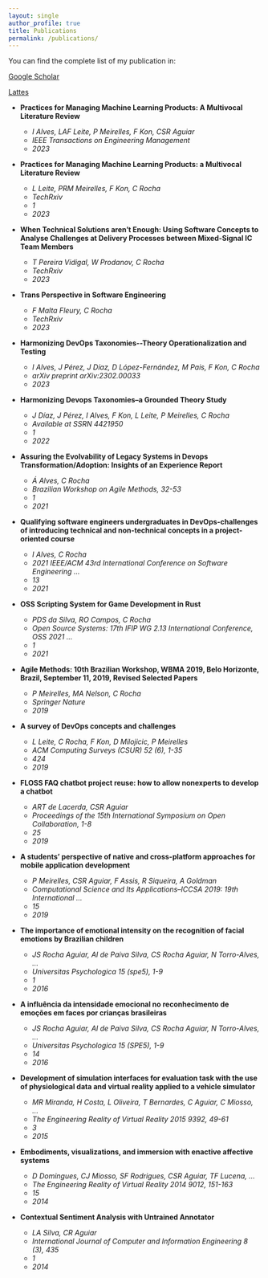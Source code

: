 ```yaml
---
layout: single
author_profile: true
title: Publications
permalink: /publications/
---
```


You can find the complete list of my publication in:


[Google Scholar](https://scholar.google.com/citations?user=_y8XHnAAAAAJ&hl=en)

[Lattes](http://lattes.cnpq.br/2831991076751452)

- **Practices for Managing Machine Learning Products: A Multivocal Literature Review**
  - *I Alves, LAF Leite, P Meirelles, F Kon, CSR Aguiar*
  - *IEEE Transactions on Engineering Management*
  - *2023*

- **Practices for Managing Machine Learning Products: a Multivocal Literature Review**
  - *L Leite, PRM Meirelles, F Kon, C Rocha*
  - *TechRxiv*
  - *1*
  - *2023*

- **When Technical Solutions aren’t Enough: Using Software Concepts to Analyse Challenges at Delivery Processes between Mixed-Signal IC Team Members**
  - *T Pereira Vidigal, W Prodanov, C Rocha*
  - *TechRxiv*
  - *2023*

- **Trans Perspective in Software Engineering**
  - *F Malta Fleury, C Rocha*
  - *TechRxiv*
  - *2023*

- **Harmonizing DevOps Taxonomies--Theory Operationalization and Testing**
  - *I Alves, J Pérez, J Díaz, D López-Fernández, M Pais, F Kon, C Rocha*
  - *arXiv preprint arXiv:2302.00033*
  - *2023*

- **Harmonizing Devops Taxonomies–a Grounded Theory Study**
  - *J Díaz, J Pérez, I Alves, F Kon, L Leite, P Meirelles, C Rocha*
  - *Available at SSRN 4421950*
  - *1*
  - *2022*

- **Assuring the Evolvability of Legacy Systems in Devops Transformation/Adoption: Insights of an Experience Report**
  - *Á Alves, C Rocha*
  - *Brazilian Workshop on Agile Methods, 32-53*
  - *1*
  - *2021*

- **Qualifying software engineers undergraduates in DevOps-challenges of introducing technical and non-technical concepts in a project-oriented course**
  - *I Alves, C Rocha*
  - *2021 IEEE/ACM 43rd International Conference on Software Engineering …*
  - *13*
  - *2021*

- **OSS Scripting System for Game Development in Rust**
  - *PDS da Silva, RO Campos, C Rocha*
  - *Open Source Systems: 17th IFIP WG 2.13 International Conference, OSS 2021 …*
  - *1*
  - *2021*

- **Agile Methods: 10th Brazilian Workshop, WBMA 2019, Belo Horizonte, Brazil, September 11, 2019, Revised Selected Papers**
  - *P Meirelles, MA Nelson, C Rocha*
  - *Springer Nature*
  - *2019*

- **A survey of DevOps concepts and challenges**
  - *L Leite, C Rocha, F Kon, D Milojicic, P Meirelles*
  - *ACM Computing Surveys (CSUR) 52 (6), 1-35*
  - *424*
  - *2019*

- **FLOSS FAQ chatbot project reuse: how to allow nonexperts to develop a chatbot**
  - *ART de Lacerda, CSR Aguiar*
  - *Proceedings of the 15th International Symposium on Open Collaboration, 1-8*
  - *25*
  - *2019*

- **A students’ perspective of native and cross-platform approaches for mobile application development**
  - *P Meirelles, CSR Aguiar, F Assis, R Siqueira, A Goldman*
  - *Computational Science and Its Applications–ICCSA 2019: 19th International …*
  - *15*
  - *2019*

- **The importance of emotional intensity on the recognition of facial emotions by Brazilian children**
  - *JS Rocha Aguiar, AI de Paiva Silva, CS Rocha Aguiar, N Torro-Alves, ...*
  - *Universitas Psychologica 15 (spe5), 1-9*
  - *1*
  - *2016*

- **A influência da intensidade emocional no reconhecimento de emoções em faces por crianças brasileiras**
  - *JS Rocha Aguiar, AI de Paiva Silva, CS Rocha Aguiar, N Torro-Alves, ...*
  - *Universitas Psychologica 15 (SPE5), 1-9*
  - *14*
  - *2016*

- **Development of simulation interfaces for evaluation task with the use of physiological data and virtual reality applied to a vehicle simulator**
  - *MR Miranda, H Costa, L Oliveira, T Bernardes, C Aguiar, C Miosso, ...*
  - *The Engineering Reality of Virtual Reality 2015 9392, 49-61*
  - *3*
  - *2015*

- **Embodiments, visualizations, and immersion with enactive affective systems**
  - *D Domingues, CJ Miosso, SF Rodrigues, CSR Aguiar, TF Lucena, ...*
  - *The Engineering Reality of Virtual Reality 2014 9012, 151-163*
  - *15*
  - *2014*

- **Contextual Sentiment Analysis with Untrained Annotator**
  - *LA Silva, CR Aguiar*
  - *International Journal of Computer and Information Engineering 8 (3), 435*
  - *1*
  - *2014*

